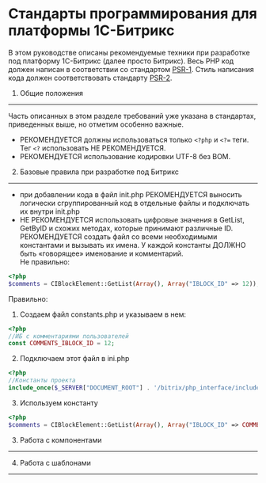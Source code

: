 Стандарты программирования для платформы 1С-Битрикс
=====================
В этом руководстве описаны рекомендуемые техники при разработке под платформу 1С-Битрикс (далее просто Битрикс).
Весь PHP код должен написан в соответствии со стандартом [PSR-1][]. Стиль написания кода должен соответствовать стандарту [PSR-2][].

[PSR-1]: https://github.com/php-fig/fig-standards/blob/master/accepted/PSR-1-basic-coding-standard.md
[PSR-2]: https://github.com/php-fig/fig-standards/blob/master/accepted/PSR-2-coding-style-guide.md

1. Общие положения
-----------
Часть описанных в этом разделе требований уже указана в стандартах, приведенных выше, но отметим особенно важные.
- РЕКОМЕНДУЕТСЯ должны использоваться только `<?php` и `<?=` теги. Тег `<?` использовать НЕ РЕКОМЕНДУЕТСЯ.
- РЕКОМЕНДУЕТСЯ использование кодировки UTF-8 без BOM.

2. Базовые правила при разработке под Битрикс
-----------
- при добавлении кода в файл init.php РЕКОМЕНДУЕТСЯ выносить логически сгруппированный код в отдельные файлы и подключать их внутри init.php
- НЕ РЕКОМЕНДУЕТСЯ использовать цифровые значения в GetList, GetByID и схожих методах, которые принимают различные ID. РЕКОМЕНДУЕТСЯ создать файл со всеми необходимыми константами и вызывать их имена. У каждой константы ДОЛЖНО быть «говорящее» именование и комментарий.  
Не правильно:
```php
<?php
$comments = CIBlockElement::GetList(Array(), Array("IBLOCK_ID" => 12));
```  
Правильно:
 1. Создаем файл constants.php и указываем в нем:
```php
<?php
//ИБ с комментариями пользователей
const COMMENTS_IBLOCK_ID = 12;
```
 2. Подключаем этот файл в ini.php
```php
<?php
//Константы проекта
include_once($_SERVER["DOCUMENT_ROOT"] . '/bitrix/php_interface/includes/constants.php');
```
 3. Используем константу
```php   
<?php
$comments = CIBlockElement::GetList(Array(), Array("IBLOCK_ID" => COMMENTS_IBLOCK_ID));
```
3. Работа с компонентами
-----------

4. Работа с шаблонами
-----------